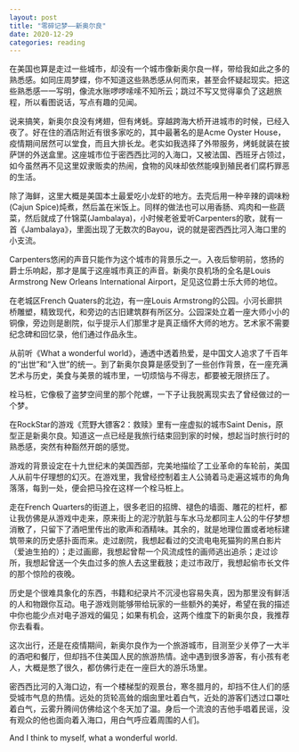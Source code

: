 ```yaml
---
layout: post
title: "零碎记梦——新奥尔良"
date: 2020-12-29
categories: reading
---
```


在美国也算是走过一些城市，却没有一个城市像新奥尔良一样，带给我如此之多的熟悉感。如同庄周梦蝶，你不知道这些熟悉感从何而来，甚至会怀疑起现实。把这些熟悉感一一写明，像流水账啰啰嗦嗦不知所云；跳过不写又觉得辜负了这趟旅程，所以看图说话，写点有趣的见闻。



说来搞笑，新奥尔良没有烤翅，但有烤蚝。穿越跨海大桥开进城市的时候，已经入夜了。好在住的酒店附近有很多家吃的，其中最著名的是Acme Oyster House，疫情期间居然可以堂食，而且大排长龙。老实如我选择了外带服务，烤蚝就装在披萨饼的外送盒里。这座城市位于密西西比河的入海口，又被法国、西班牙占领过，如今虽然再不见这里奴隶贩卖的热闹，食物的风味却依然能嗅到殖民者们腐朽罪恶的生活。

除了海鲜，这里大概是美国本土最爱吃小龙虾的地方。去壳后用一种辛辣的调味粉(Cajun Spice)炖煮，然后盖在米饭上。同样的做法也可以用香肠、鸡肉和一些蔬菜，然后就成了什锦菜(Jambalaya)，小时候老爸爱听Carpenters的歌，就有一首《Jambalaya》，里面出现了无数次的Bayou，说的就是密西西比河入海口里的小支流。



Carpenters悠闲的声音只能作为这个城市的背景乐之一。入夜后黎明前，悠扬的爵士乐响起，那才是属于这座城市真正的声音。新奥尔良机场的全名是Louis Armstrong New Orleans International Airport，足见这位爵士乐大师的地位。

在老城区French Quaters的北边，有一座Louis Armstrong的公园。小河长廊拱桥雕塑，精致现代，和旁边的古旧建筑群有所区分。公园深处立着一座大师小小的铜像，旁边则是剧院，似乎提示人们那里才是真正缅怀大师的地方。艺术家不需要纪念碑和回忆录，他们通过作品永生。

从前听《What a wonderful world》，通透中透着热爱，是中国文人追求了千百年的“出世”和“入世”的统一。到了新奥尔良算是感受到了一些创作背景，在一座充满艺术与历史，美食与美景的城市里，一切烦恼与不得志，都要被无限挤压了。


栓马桩，它像极了盗梦空间里的那个陀螺，一下子让我脱离现实去了曾经做过的一个梦。

在RockStar的游戏《荒野大镖客2：救赎》里有一座虚拟的城市Saint Denis，原型正是新奥尔良。知道这一点已经是我旅行结束回到家的时候，想起当时旅行时的熟悉感，突然有种豁然开朗的感觉。

游戏的背景设定在十九世纪末的美国西部，完美地描绘了工业革命的车轮前，美国人从前牛仔理想的幻灭。在游戏里，我曾经控制着主人公骑着马走遍这城市的角角落落，每到一处，便会把马拴在这样一个栓马桩上。

走在French Quarters的街道上，很多老旧的招牌、褪色的墙面、雕花的栏杆，都让我仿佛是从游戏中走来，原来街上的泥泞肮脏与车水马龙都同主人公的牛仔梦想消散了，只留下了酒吧里传出的歌声和酒精味。其余的，就是地理位置或者地标建筑带来的历史感扑面而来。走过剧院，我想起看过的交流电电死猫狗的黑白影片（爱迪生拍的）；走过画廊，我想起曾帮一个风流成性的画师逃出追杀；走过诊所，我想起曾送一个失血过多的旅人去这里截肢；走过市政厅，我想起偷市长文件的那个惊险的夜晚。

历史是个很难具象化的东西，书籍和纪录片不沉浸也容易失真，因为那里没有鲜活的人和物跟你互动。电子游戏则能够带给玩家的一些额外的美好，希望在我的描述中你也能少点对电子游戏的偏见；如果有机会，这两个维度下的新奥尔良，我推荐你去看看。

这次出行，还是在疫情期间，新奥尔良作为一个旅游城市，目测至少关停了一大半的酒吧和餐厅，但却挡不住美国人民的旅游热情。途中遇到很多游客，有小孩有老人，大概是憋了很久，都仿佛行走在一座巨大的游乐场里。

密西西比河的入海口边，有一个楼梯型的观景台，寒冬腊月的，却挡不住人们的感受城市气息的热情。远处的货轮高耸的烟囱里吐着白气，近处的游客们透过口罩吐着白气，云雾升腾间仿佛给这个冬天加了温。身后一个流浪的吉他手唱着民谣，没有观众的他也面向着入海口，用白气呼应着周围的人们。

And I think to myself, what a wonderful world.